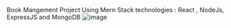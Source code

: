 Book Mangement Project Using Mern Stack technologies :   React , NodeJs, ExpressJS and MongoDB
![image](https://github.com/Jihedoueslatiii/BookManagement/assets/149945469/395133e6-869f-4c80-8ee4-ed340987594e)
